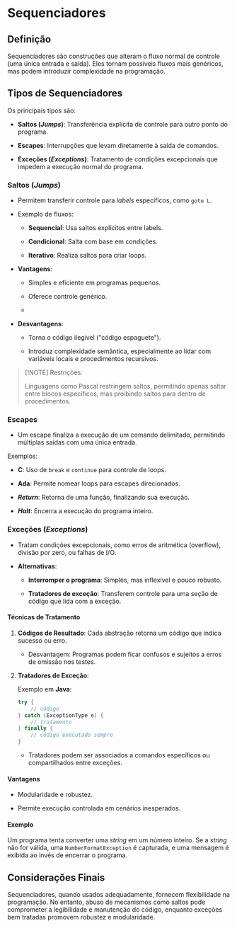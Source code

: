 # **Sequenciadores**

## **Definição**

Sequenciadores são construções que alteram o fluxo normal de controle (uma única entrada e saída). Eles tornam possíveis fluxos mais genéricos, mas podem introduzir complexidade na programação.

## **Tipos de Sequenciadores**

Os principais tipos são:

- **Saltos (*Jumps*)**: Transferência explícita de controle para outro ponto do programa.
	
- **Escapes**: Interrupções que levam diretamente à saída de comandos.
	
- **Exceções (*Exceptions*)**: Tratamento de condições excepcionais que impedem a execução normal do programa.

### **Saltos (*Jumps*)**

- Permitem transferir controle para *labels* específicos, como `goto L`.
	
- Exemplo de fluxos:
	
	- **Sequencial**: Usa saltos explícitos entre labels.
		
	- **Condicional**: Salta com base em condições.
		
	- **Iterativo**: Realiza saltos para criar loops.
	
- **Vantagens**:
	
	- Simples e eficiente em programas pequenos.
		
	- Oferece controle genérico.
	- 
- **Desvantagens**:
	
	- Torna o código ilegível ("código espaguete").
		
	- Introduz complexidade semântica, especialmente ao lidar com variáveis locais e procedimentos recursivos.

> [!NOTE] Restrições:
> 
> Linguagens como Pascal restringem saltos, permitindo apenas saltar entre blocos específicos, mas proibindo saltos para dentro de procedimentos.

### **Escapes**

- Um escape finaliza a execução de um comando delimitado, permitindo múltiplas saídas com uma única entrada.

Exemplos:

- **C**: Uso de `break` e `continue` para controle de loops.
	
- **Ada**: Permite nomear loops para escapes direcionados.
	
- ***Return***: Retorna de uma função, finalizando sua execução.
	
- ***Halt***: Encerra a execução do programa inteiro.
	

### **Exceções (*Exceptions*)**

- Tratam condições excepcionais, como erros de aritmética (overflow), divisão por zero, ou falhas de I/O.
	
- **Alternativas**:
	
	- **Interromper o programa**: Simples, mas inflexível e pouco robusto.
		
	- **Tratadores de exceção**: Transferem controle para uma seção de código que lida com a exceção.

#### Técnicas de Tratamento

1. **Códigos de Resultado**: Cada abstração retorna um código que indica sucesso ou erro.
	
	- Desvantagem: Programas podem ficar confusos e sujeitos a erros de omissão nos testes.
	
2. **Tratadores de Exceção**:
	
	Exemplo em **Java**:
	
	 ```java
	 try {
		 // código
	 } catch (ExceptionType e) {
		 // tratamento
	 } finally {
		 // código executado sempre
	 }
	 ```
    
   - Tratadores podem ser associados a comandos específicos ou compartilhados entre exceções.

#### Vantagens

- Modularidade e robustez.
	
- Permite execução controlada em cenários inesperados.

#### Exemplo

Um programa tenta converter uma *string* em um número inteiro. Se a *string* não for válida, uma `NumberFormatException` é capturada, e uma mensagem é exibida ao invés de encerrar o programa.


## **Considerações Finais**

Sequenciadores, quando usados adequadamente, fornecem flexibilidade na programação. No entanto, abuso de mecanismos como saltos pode comprometer a legibilidade e manutenção do código, enquanto exceções bem tratadas promovem robustez e modularidade.

